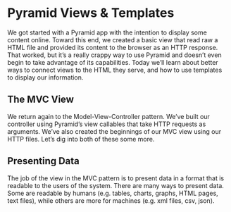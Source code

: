 # Pyramid Views & Templates
We got started with a Pyramid app with the intention to display some content online. Toward this end, we created a basic view that read raw a HTML file and provided its content to the browser as an HTTP response. That worked, but it’s a really crappy way to use Pyramid and doesn’t even begin to take advantage of its capabilities. Today we’ll learn about better ways to connect views to the HTML they serve, and how to use templates to display our information.

## The MVC View
We return again to the Model-View-Controller pattern. We’ve built our controller using Pyramid’s view callables that take HTTP requests as arguments. We’ve also created the beginnings of our MVC view using our HTTP files. Let’s dig into both of these some more.

## Presenting Data
The job of the view in the MVC pattern is to present data in a format that is readable to the users of the system. There are many ways to present data. Some are readable by humans (e.g. tables, charts, graphs, HTML pages, text files), while others are more for machines (e.g. xml files, csv, json).
